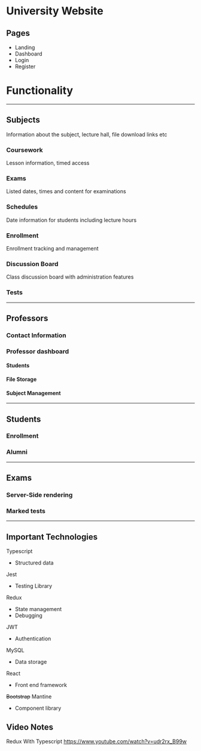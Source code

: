# University Website

## Pages

- Landing
- Dashboard
- Login
- Register

# Functionality

---

## Subjects

Information about the subject, lecture hall, file download links etc

### Coursework

Lesson information, timed access

### Exams

Listed dates, times and content for examinations

### Schedules

Date information for students including lecture hours

### Enrollment

Enrollment tracking and management

### Discussion Board

Class discussion board with administration features

### Tests

---

## Professors

### Contact Information

### Professor dashboard

#### Students

#### File Storage

#### Subject Management

---

## Students

### Enrollment

### Alumni

---

## Exams

### Server-Side rendering

### Marked tests

---

## Important Technologies

Typescript

- Structured data

Jest

- Testing Library

Redux

- State management
- Debugging

JWT

- Authentication

MySQL

- Data storage

React

- Front end framework

~~Bootstrap~~
Mantine

- Component library

## Video Notes

Redux With Typescript
https://www.youtube.com/watch?v=udr2rx_B99w
